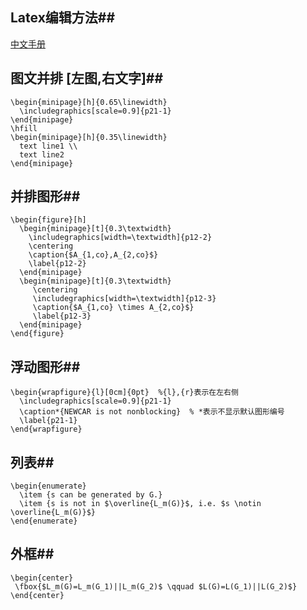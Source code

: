 ## Latex编辑方法##

 [中文手册](http://http://www.ctex.org/documents/latex/graphics/node2.html) 

## 图文并排 [左图,右文字]##
```
\begin{minipage}[h]{0.65\linewidth}
  \includegraphics[scale=0.9]{p21-1}
\end{minipage}
\hfill
\begin{minipage}[h]{0.35\linewidth}
  text line1 \\
  text line2
\end{minipage}
```
## 并排图形##
```
\begin{figure}[h]
  \begin{minipage}[t]{0.3\textwidth}
    \includegraphics[width=\textwidth]{p12-2}
    \centering
    \caption{$A_{1,co},A_{2,co}$}
    \label{p12-2}
  \end{minipage}
  \begin{minipage}[t]{0.3\textwidth}
     \centering
     \includegraphics[width=\textwidth]{p12-3}
     \caption{$A_{1,co} \times A_{2,co}$}
     \label{p12-3}
  \end{minipage}
\end{figure}
```
## 浮动图形##
```
\begin{wrapfigure}{l}[0cm]{0pt}  %{l},{r}表示在左右侧
  \includegraphics[scale=0.9]{p21-1}
  \caption*{NEWCAR is not nonblocking}  % *表示不显示默认图形编号
  \label{p21-1} 
\end{wrapfigure}
```

## 列表##
```
\begin{enumerate}
  \item {s can be generated by G.}
  \item {s is not in $\overline{L_m(G)}$, i.e. $s \notin \overline{L_m(G)}$}
\end{enumerate}
```

## 外框##
```
\begin{center}
 \fbox{$L_m(G)=L_m(G_1)||L_m(G_2)$ \qquad $L(G)=L(G_1)||L(G_2)$}
\end{center}
```